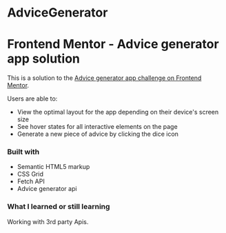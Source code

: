 # AdviceGenerator
# Frontend Mentor - Advice generator app solution

This is a solution to the [Advice generator app challenge on Frontend Mentor](https://www.frontendmentor.io/challenges/advice-generator-app-QdUG-13db).

Users are able to:

- View the optimal layout for the app depending on their device's screen size
- See hover states for all interactive elements on the page
- Generate a new piece of advice by clicking the dice icon

 ### Built with

- Semantic HTML5 markup
- CSS Grid
- Fetch API
- Advice generator api

 ### What I learned or still learning 

 Working with 3rd party Apis. 
 
